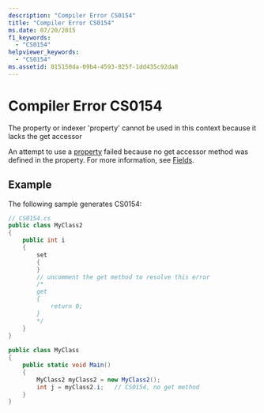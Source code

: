 ```yaml
---
description: "Compiler Error CS0154"
title: "Compiler Error CS0154"
ms.date: 07/20/2015
f1_keywords: 
  - "CS0154"
helpviewer_keywords: 
  - "CS0154"
ms.assetid: 815150da-09b4-4593-825f-1dd435c92da8
---
```

# Compiler Error CS0154
The property or indexer 'property' cannot be used in this context because it lacks the get accessor  
  
 An attempt to use a [property](../programming-guide/classes-and-structs/using-properties.md) failed because no get accessor method was defined in the property. For more information, see [Fields](../programming-guide/classes-and-structs/fields.md).  
  
## Example  
 The following sample generates CS0154:  
  
```csharp  
// CS0154.cs  
public class MyClass2  
{  
    public int i  
    {  
        set  
        {  
        }  
        // uncomment the get method to resolve this error  
        /*  
        get  
        {  
            return 0;  
        }  
        */  
    }  
}  
  
public class MyClass  
{  
    public static void Main()  
    {  
        MyClass2 myClass2 = new MyClass2();  
        int j = myClass2.i;   // CS0154, no get method  
    }  
}  
```
